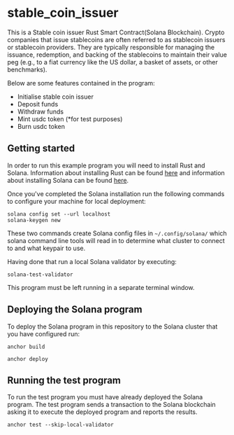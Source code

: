 # stable_coin_issuer

This is a Stable coin issuer Rust Smart Contract(Solana Blockchain).
Crypto companies that issue stablecoins are often referred to as stablecoin issuers or stablecoin providers. They are typically responsible for managing the issuance, redemption, and backing of the stablecoins to maintain their value peg (e.g., to a fiat currency like the US dollar, a basket of assets, or other benchmarks).

Below are some features contained in the program:

- Initialise stable coin issuer
- Deposit funds
- Withdraw funds
- Mint usdc token (*for test purposes)
- Burn usdc token

## Getting started

In order to run this example program you will need to install Rust and
Solana. Information about installing Rust can be found
[here](https://rustup.rs/) and information about installing Solana can
be found [here](https://docs.solana.com/cli/install-solana-cli-tools).

Once you've completed the Solana installation run the following
commands to configure your machine for local deployment:

```
solana config set --url localhost
solana-keygen new
```

These two commands create Solana config files in `~/.config/solana/`
which solana command line tools will read in to determine what cluster
to connect to and what keypair to use.

Having done that run a local Solana validator by executing:

```
solana-test-validator
```

This program must be left running in a separate terminal window.

## Deploying the Solana program

To deploy the Solana program in this repository to the Solana cluster
that you have configured run:

```
anchor build
```

```
anchor deploy
```

## Running the test program

To run the test program you must have already deployed the Solana
program. The test program sends a transaction to the Solana
blockchain asking it to execute the deployed program and reports the
results.

```
anchor test --skip-local-validator
```
